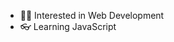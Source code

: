 - 👨‍💻 Interested in Web Development
- 👓 Learning JavaScript

<!---
FelipeSynced/FelipeSynced is a ✨ special ✨ repository because its `README.md` (this file) appears on your GitHub profile.
You can click the Preview link to take a look at your changes.
--->
